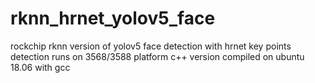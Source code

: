 # rknn_hrnet_yolov5_face
rockchip rknn version of yolov5 face detection with hrnet key points detection 
runs on 3568/3588 platform
c++ version compiled on ubuntu 18.06 with gcc
